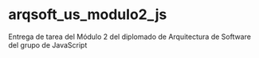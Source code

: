 # arqsoft_us_modulo2_js
Entrega de tarea del Módulo 2 del diplomado de Arquitectura de Software del grupo de JavaScript
